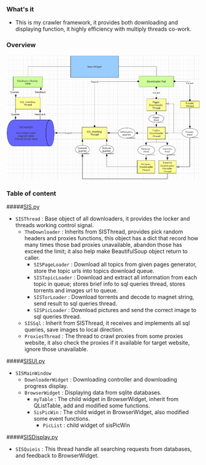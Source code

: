 ### What's it
* This is my crawler framework, it provides both downloading and displaying function, it highly efficiency with multiply threads co-work.

### Overview

![image](https://github.com/FYoungLee/SiSTor/blob/master/20161230042019.png)

### Table of content

#####[SIS.py](SIS.py)
* `SISThread` : Base object of all downloaders, it provides the locker and threads working control signal.
    *  `TheDownloader` : Inherits from SISThread, provides pick random headers and proxies functions, this object has a dict that record how many times those bad proxies unavailable, abandon those has exceed the limit; it also help make BeautifulSoup object return to caller.
        * `SISPageLoader` : Download all topics from given pages generator, store the topic urls into topics download queue.
        * `SISTopicLoader` : Download and extract all information from each topic in queue; stores brief info to sql queries thread, stores torrents and images url to queue.
        * `SISTorLoader` : Download torrents and decode to magnet string, send result to sql queries thread.
        * `SISPicLoader` : Download pictures and send the correct image to sql queries thread.
    * `SISSql` : Inherit from SISThread, it receives and implements all sql queries, save images to local direction.
    * `ProxiesThread` : The thread to crawl proxies from some proxies website, it also check the proxies if it available for target website, ignore those unavailable.

#####[SISUI.py](SISUI.py)
* `SISMainWindow`
    * `DownloaderWidget` : Downloading controller and downloading progress display.
    * `BrowserWidget` : Displaying data from sqlite databases.
        * `myTable` : The child widget in BrowserWidget, inherit from QListTable, add and modified some functions.
        * `SisPicWin` : The child widget in BrowserWidget, also modified some event functions.
            * `PicList` : child widget of sisPicWin

#####[SISDisplay.py](SISDisplay.py)
* `SISQuieis` : This thread handle all searching requests from databases, and feedback to BrowserWidget.



